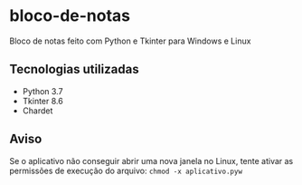 # bloco-de-notas

Bloco de notas feito com Python e Tkinter para Windows e Linux

## Tecnologias utilizadas

- Python 3.7
- Tkinter 8.6
- Chardet

## Aviso

Se o aplicativo não conseguir abrir uma nova janela no Linux, tente ativar as permissões de execução do arquivo: `chmod -x aplicativo.pyw`
